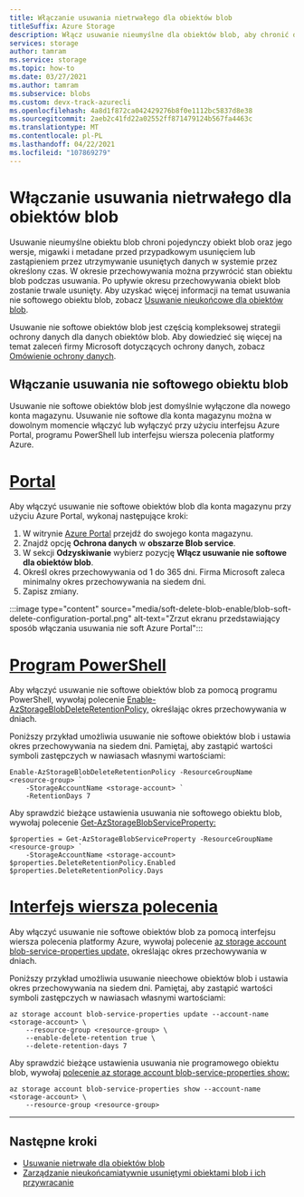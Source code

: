 ```yaml
---
title: Włączanie usuwania nietrwałego dla obiektów blob
titleSuffix: Azure Storage
description: Włącz usuwanie nieumyślne dla obiektów blob, aby chronić dane obiektów blob przed przypadkowym usunięciem lub zastąpieniem.
services: storage
author: tamram
ms.service: storage
ms.topic: how-to
ms.date: 03/27/2021
ms.author: tamram
ms.subservice: blobs
ms.custom: devx-track-azurecli
ms.openlocfilehash: 4a8d1f872ca042429276b8f0e1112bc5837d8e38
ms.sourcegitcommit: 2aeb2c41fd22a02552ff871479124b567fa4463c
ms.translationtype: MT
ms.contentlocale: pl-PL
ms.lasthandoff: 04/22/2021
ms.locfileid: "107869279"
---
```

# <a name="enable-soft-delete-for-blobs"></a>Włączanie usuwania nietrwałego dla obiektów blob

Usuwanie nieumyślne obiektu blob chroni pojedynczy obiekt blob oraz jego wersje, migawki i metadane przed przypadkowym usunięciem lub zastąpieniem przez utrzymywanie usuniętych danych w systemie przez określony czas. W okresie przechowywania można przywrócić stan obiektu blob podczas usuwania. Po upływie okresu przechowywania obiekt blob zostanie trwale usunięty. Aby uzyskać więcej informacji na temat usuwania nie softowego obiektu blob, zobacz [Usuwanie nieukońcowe dla obiektów blob](soft-delete-blob-overview.md).

Usuwanie nie softowe obiektów blob jest częścią kompleksowej strategii ochrony danych dla danych obiektów blob. Aby dowiedzieć się więcej na temat zaleceń firmy Microsoft dotyczących ochrony danych, zobacz [Omówienie ochrony danych](data-protection-overview.md).

## <a name="enable-blob-soft-delete"></a>Włączanie usuwania nie softowego obiektu blob

Usuwanie nie softowe obiektów blob jest domyślnie wyłączone dla nowego konta magazynu. Usuwanie nie softowe dla konta magazynu można w dowolnym momencie włączyć lub wyłączyć przy użyciu interfejsu Azure Portal, programu PowerShell lub interfejsu wiersza polecenia platformy Azure.

# <a name="portal"></a>[Portal](#tab/azure-portal)

Aby włączyć usuwanie nie softowe obiektów blob dla konta magazynu przy użyciu Azure Portal, wykonaj następujące kroki:

1. W witrynie [Azure Portal](https://portal.azure.com/) przejdź do swojego konta magazynu.
1. Znajdź opcję **Ochrona danych** w **obszarze Blob service**.
1. W sekcji **Odzyskiwanie** wybierz pozycję **Włącz usuwanie nie softowe dla obiektów blob**.
1. Określ okres przechowywania od 1 do 365 dni. Firma Microsoft zaleca minimalny okres przechowywania na siedem dni.
1. Zapisz zmiany.

:::image type="content" source="media/soft-delete-blob-enable/blob-soft-delete-configuration-portal.png" alt-text="Zrzut ekranu przedstawiający sposób włączania usuwania nie soft Azure Portal":::

# <a name="powershell"></a>[Program PowerShell](#tab/azure-powershell)

Aby włączyć usuwanie nie softowe obiektów blob za pomocą programu PowerShell, wywołaj polecenie [Enable-AzStorageBlobDeleteRetentionPolicy,](/powershell/module/az.storage/enable-azstorageblobdeleteretentionpolicy) określając okres przechowywania w dniach.

Poniższy przykład umożliwia usuwanie nie softowe obiektów blob i ustawia okres przechowywania na siedem dni. Pamiętaj, aby zastąpić wartości symboli zastępczych w nawiasach własnymi wartościami:

```azurepowershell
Enable-AzStorageBlobDeleteRetentionPolicy -ResourceGroupName <resource-group> `
    -StorageAccountName <storage-account> `
    -RetentionDays 7
```

Aby sprawdzić bieżące ustawienia usuwania nie softowego obiektu blob, wywołaj polecenie [Get-AzStorageBlobServiceProperty:](/powershell/module/az.storage/get-azstorageblobserviceproperty)

```azurepowershell
$properties = Get-AzStorageBlobServiceProperty -ResourceGroupName <resource-group> `
    -StorageAccountName <storage-account>
$properties.DeleteRetentionPolicy.Enabled
$properties.DeleteRetentionPolicy.Days
```

# <a name="cli"></a>[Interfejs wiersza polecenia](#tab/azure-CLI)

Aby włączyć usuwanie nie softowe obiektów blob za pomocą interfejsu wiersza polecenia platformy Azure, wywołaj polecenie [az storage account blob-service-properties update,](/cli/azure/storage/account/blob-service-properties#az_storage_account_blob_service_properties_update) określając okres przechowywania w dniach.

Poniższy przykład umożliwia usuwanie nieechowe obiektów blob i ustawia okres przechowywania na siedem dni. Pamiętaj, aby zastąpić wartości symboli zastępczych w nawiasach własnymi wartościami:

```azurecli-interactive
az storage account blob-service-properties update --account-name <storage-account> \
    --resource-group <resource-group> \
    --enable-delete-retention true \
    --delete-retention-days 7
```

Aby sprawdzić bieżące ustawienia usuwania nie programowego obiektu blob, wywołaj [polecenie az storage account blob-service-properties show:](/cli/azure/storage/account/blob-service-properties#az_storage_account_blob_service_properties_show)

```azurecli-interactive
az storage account blob-service-properties show --account-name <storage-account> \
    --resource-group <resource-group>
```

---

## <a name="next-steps"></a>Następne kroki

- [Usuwanie nietrwałe dla obiektów blob](soft-delete-blob-overview.md)
- [Zarządzanie nieukońcamiatywnie usuniętymi obiektami blob i ich przywracanie](soft-delete-blob-manage.md)
